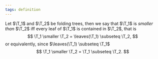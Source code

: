 ```yaml
---
tags: definition
---
```


Let $\T_1$ and $\T_2$ be folding trees, then we say that $\T_1$ is _smaller than_ $\T_2$ iff every leaf of $\T_1$ is contained in $\T_2$, that is
$$
\T_1 \smaller \T_2 = \leaves(\T_1) \subseteq \T_2,
$$
or equivalently, since $\leaves(\T_1) \subseteq \T_1$
$$
\T_1 \smaller \T_2 = \T_1 \subseteq \T_2.
$$
